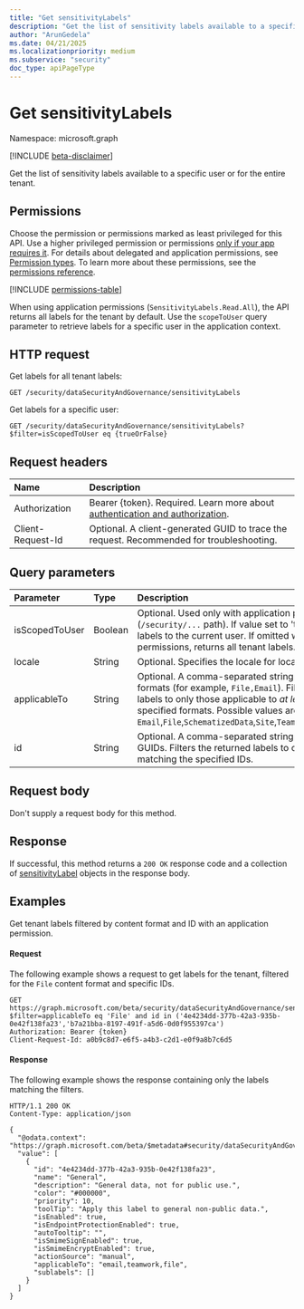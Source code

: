 ```yaml
---
title: "Get sensitivityLabels"
description: "Get the list of sensitivity labels available to a specific user or for the entire tenant."
author: "ArunGedela"
ms.date: 04/21/2025
ms.localizationpriority: medium
ms.subservice: "security"
doc_type: apiPageType
---
```


# Get sensitivityLabels

Namespace: microsoft.graph

[!INCLUDE [beta-disclaimer](../../includes/beta-disclaimer.md)]

Get the list of sensitivity labels available to a specific user or for the entire tenant.

## Permissions

Choose the permission or permissions marked as least privileged for this API. Use a higher privileged permission or permissions [only if your app requires it](/graph/permissions-overview#best-practices-for-using-microsoft-graph-permissions). For details about delegated and application permissions, see [Permission types](/graph/permissions-overview#permission-types). To learn more about these permissions, see the [permissions reference](/graph/permissions-reference).

<!-- { "blockType": "permissions", "name": "purviewecosystem-sensitivitylabels-getsensitivitylabels-permissions" } -->
[!INCLUDE [permissions-table](../includes/permissions/sensitivitylabel-get-permissions.md)]

When using application permissions (`SensitivityLabels.Read.All`), the API returns all labels for the tenant by default. Use the `scopeToUser` query parameter to retrieve labels for a specific user in the application context.

## HTTP request

Get labels for all tenant labels:

```http
GET /security/dataSecurityAndGovernance/sensitivityLabels
```

Get labels for a specific user:

```http
GET /security/dataSecurityAndGovernance/sensitivityLabels?$filter=isScopedToUser eq {trueOrFalse}
```

## Request headers

| Name                | Description                                                                                                                                 |
| :------------------ | :------------------------------------------------------------------------------------------------------------------------------------------ |
| Authorization       | Bearer {token}. Required. Learn more about [authentication and authorization](/graph/auth/auth-concepts).                                |
| Client-Request-Id   | Optional. A client-generated GUID to trace the request. Recommended for troubleshooting.                                                  |

## Query parameters

| Parameter      | Type             | Description                                                                                                                                                                                                                                                                                           |
| :------------- | :--------------- | :---------------------------------------------------------------------------------------------------------------------------------------------------------------------------------------------------------------------------------------------------------------------------------------------------- |
| isScopedToUser | Boolean          | Optional. Used only with application permissions (`/security/...` path). If value set to 'true' to scope labels to the current user. If omitted with application permissions, returns all tenant labels. |
| locale         | String           | Optional. Specifies the locale for localizable fields.                                                                                                                                        |
| applicableTo   | String           | Optional. A comma-separated string of content formats (for example, `File,Email`). Filters the returned labels to only those applicable to *at least one* of the specified formats. Possible values are `Email`,`File`,`SchematizedData`,`Site`,`Teamwork`,`UnifiedGroup`. |
| id             | String           | Optional. A comma-separated string of sensitivity label GUIDs. Filters the returned labels to only those matching the specified IDs. |

## Request body

Don't supply a request body for this method.

## Response

If successful, this method returns a `200 OK` response code and a collection of [sensitivityLabel](../resources/security-sensitivitylabel.md) objects in the response body.

## Examples

Get tenant labels filtered by content format and ID with an application permission.

#### Request

The following example shows a request to get labels for the tenant, filtered for the `File` content format and specific IDs.

<!-- {
  "blockType": "request",
  "name": "get_sensitivitylabels_tenant_filtered_app"
} -->
```http
GET https://graph.microsoft.com/beta/security/dataSecurityAndGovernance/sensitivityLabels?$filter=applicableTo eq 'File' and id in ('4e4234dd-377b-42a3-935b-0e42f138fa23','b7a21bba-8197-491f-a5d6-0d0f955397ca')
Authorization: Bearer {token}
Client-Request-Id: a0b9c8d7-e6f5-a4b3-c2d1-e0f9a8b7c6d5
```

#### Response

The following example shows the response containing only the labels matching the filters.

<!-- {
  "blockType": "response",
  "truncated": true,
  "@odata.type": "Collection(microsoft.graph.security.sensitivityLabel)"
} -->
```http
HTTP/1.1 200 OK
Content-Type: application/json

{
  "@odata.context": "https://graph.microsoft.com/beta/$metadata#security/dataSecurityAndGovernance/sensitivityLabel",
  "value": [
    {
      "id": "4e4234dd-377b-42a3-935b-0e42f138fa23",
      "name": "General",
      "description": "General data, not for public use.",
      "color": "#000000",
      "priority": 10,
      "toolTip": "Apply this label to general non-public data.",
      "isEnabled": true,
      "isEndpointProtectionEnabled": true,
      "autoTooltip": "",
      "isSmimeSignEnabled": true,
      "isSmimeEncryptEnabled": true,
      "actionSource": "manual",
      "applicableTo": "email,teamwork,file",
      "sublabels": []
    }
  ]
}
```
